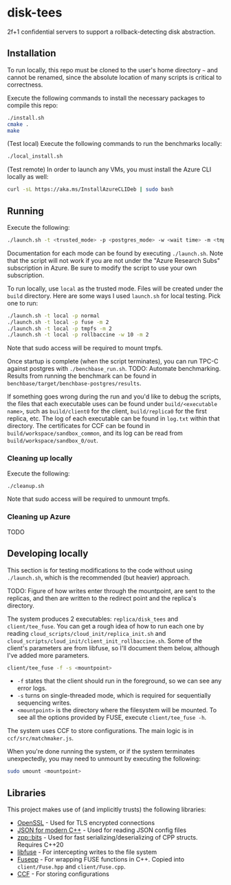 # disk-tees
2f+1 confidential servers to support a rollback-detecting disk abstraction.

## Installation 
To run locally, this repo must be cloned to the user's home directory `~` and cannot be renamed, since the absolute location of many scripts is critical to correctness.

Execute the following commands to install the necessary packages to compile this repo:
```bash
./install.sh
cmake .
make
```

(Test local) Execute the following commands to run the benchmarks locally:
```bash
./local_install.sh
```

(Test remote) In order to launch any VMs, you must install the Azure CLI locally as well:
```bash
curl -sL https://aka.ms/InstallAzureCLIDeb | sudo bash
```

## Running

Execute the following:
```bash
./launch.sh -t <trusted_mode> -p <postgres_mode> -w <wait time> -m <tmpfs memory>
```
Documentation for each mode can be found by executing `./launch.sh`. Note that the script will not work if you are not under the "Azure Research Subs" subscription in Azure. Be sure to modify the script to use your own subscription.

To run locally, use `local` as the trusted mode. Files will be created under the `build` directory. Here are some ways I used `launch.sh` for local testing. Pick one to run:
```bash
./launch.sh -t local -p normal
./launch.sh -t local -p fuse -m 2
./launch.sh -t local -p tmpfs -m 2
./launch.sh -t local -p rollbaccine -w 10 -m 2
```

Note that sudo access will be required to mount tmpfs.

Once startup is complete (when the script terminates), you can run TPC-C against postgres with `./benchbase_run.sh`.
TODO: Automate benchmarking.
Results from running the benchmark can be found in `benchbase/target/benchbase-postgres/results`.

If something goes wrong during the run and you'd like to debug the scripts, the files that each executable uses can be found under `build/<executable name>`, such as `build/client0` for the client, `build/replica0` for the first replica, etc.
The log of each executable can be found in `log.txt` within that directory.
The certificates for CCF can be found in `build/workspace/sandbox_common`, and its log can be read from `build/workspace/sandbox_0/out`.

### Cleaning up locally

Execute the following:
```bash
./cleanup.sh
```

Note that sudo access will be required to unmount tmpfs.

### Cleaning up Azure
TODO



## Developing locally

This section is for testing modifications to the code without using `./launch.sh`, which is the recommended (but heavier) approach.

TODO: Figure of how writes enter through the mountpoint, are sent to the replicas, and then are written to the redirect point and the replica's directory.

The system produces 2 executables: `replica/disk_tees` and `client/tee_fuse`. You can get a rough idea of how to run each one by reading `cloud_scripts/cloud_init/replica_init.sh` and `cloud_scripts/cloud_init/client_init_rollbaccine.sh`. Some of the client's parameters are from libfuse, so I'll document them below, although I've added more parameters.

```bash
client/tee_fuse -f -s <mountpoint>
```
- `-f` states that the client should run in the foreground, so we can see any error logs.
- `-s` turns on single-threaded mode, which is required for sequentially sequencing writes.
- `<mountpoint>` is the directory where the filesystem will be mounted.
To see all the options provided by FUSE, execute `client/tee_fuse -h`.

The system uses CCF to store configurations. The main logic is in `ccf/src/matchmaker.js`.

When you're done running the system, or if the system terminates unexpectedly, you may need to unmount by executing the following:
```bash
sudo umount <mountpoint>
```


## Libraries
This project makes use of (and implicitly trusts) the following libraries:

- [OpenSSL](https://wiki.openssl.org/index.php/Main_Page) - Used for TLS encrypted connections
- [JSON for modern C++](https://github.com/nlohmann/json#examples) - Used for reading JSON config files
- [zpp::bits](https://github.com/eyalz800/zpp_bits) - Used for fast serializing/deserializing of CPP structs. Requires C++20
- [libfuse](https://github.com/libfuse/libfuse) - For intercepting writes to the file system
- [Fusepp](https://github.com/jachappell/Fusepp) - For wrapping FUSE functions in C++. Copied into `client/Fuse.hpp` and `client/Fuse.cpp`.
- [CCF](https://github.com/microsoft/CCF/) - For storing configurations